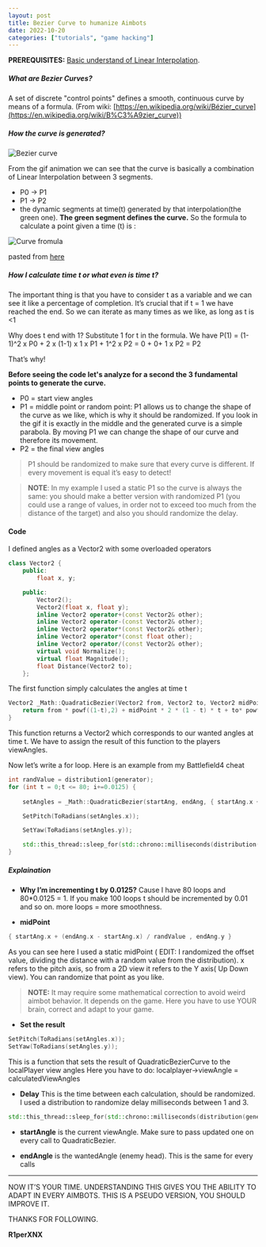 ```yaml
---
layout: post
title: Bezier Curve to humanize Aimbots
date: 2022-10-20
categories: ["tutorials", "game hacking"]
---
```



**PREREQUISITES:** [Basic understand of Linear Interpolation](https://www.youtube.com/watch?v=qJq7I2DLGzI).


##### What are Bezier Curves?

A set of discrete "control points" defines a smooth, continuous curve by means of a formula. 
(From wiki: [https://en.wikipedia.org/wiki/Bézier_curve](https://en.wikipedia.org/wiki/B%C3%A9zier_curve))



##### How the curve is generated?

![Bezier curve](https://cdn.discordapp.com/attachments/983822321154396200/1032699314381787206/bezier_quadratic.gif)

From the gif animation we can see that the curve is basically a combination of Linear Interpolation between 3 segments. 
- P0 -> P1 
- P1 -> P2
- the dynamic segments at time(t) generated by that interpolation(the green one).
**The green segment defines the curve.**
So the formula to calculate a point given a time (t) is : 

![Curve fromula](https://cdn.discordapp.com/attachments/983822321154396200/1032699012580646954/unknown.png)

pasted from [here](https://www.gamedeveloper.com/business/how-to-work-with-bezier-curve-in-games-with-unity)



##### How I calculate time t or what even is time t?

The important thing is that you have to consider t as a variable and we can see it like a percentage of completion. It’s crucial that if t = 1 we have reached the end. So we can iterate as many times as we like, as long as t is <1

Why does t end with 1?
Substitute 1 for t in the formula. We have P(1) = (1-1)^2 x P0 + 2 x (1-1) x 1 x P1 + 1^2 x P2 = 0 + 0+ 1 x P2 = P2

That’s why!



**Before seeing the code let's analyze for a second the 3 fundamental points to generate the curve.**

- P0 = start view angles
- P1 = middle point or random point: P1 allows us to change the shape of the curve as we like, which is why it should be randomized. If you look in the gif it is exactly in the middle and the generated curve is a simple parabola. By moving P1 we can change the shape of our curve and therefore its movement.
- P2 = the final view angles

>P1 should be randomized to make sure that every curve is different. If every movement is equal it’s easy to detect!


>**NOTE**: In my example I used a static P1 so the curve is always the same: you should make a better version with randomized P1 (you could use a range of values, in order not to exceed too much from the distance of the target) and also you should  randomize the delay.






#### Code

I defined angles as a Vector2 with some overloaded operators
```cpp
class Vector2 {
	public:
		float x, y;

	public:
		Vector2();
		Vector2(float x, float y);
		inline Vector2 operator+(const Vector2& other);
		inline Vector2 operator-(const Vector2& other);
		inline Vector2 operator*(const Vector2& other);
		inline Vector2 operator*(const float other);
		inline Vector2 operator/(const Vector2& other);
		virtual void Normalize();
		virtual float Magnitude();
		float Distance(Vector2 to);
	};
```

The first function simply calculates the angles at time t

```cpp
Vector2 _Math::QuadraticBezier(Vector2 from, Vector2 to, Vector2 midPoint, float t) {
	return from * powf((1-t),2) + midPoint * 2 * (1 - t) * t + to* powf(t,2);
}
```

This function returns a Vector2 which corresponds to our wanted angles at time t. We have to assign the result of this function to the players viewAngles.

Now let’s write a for loop. Here is an example from my Battlefield4 cheat

```cpp
int randValue = distribution1(generator);
for (int t = 0;t <= 80; i+=0.0125) {
                        
    setAngles = _Math::QuadraticBezier(startAng, endAng, { startAng.x + (endAng.x - startAng.x) / randValue , endAng.y }, t);

    SetPitch(ToRadians(setAngles.x));

    SetYaw(ToRadians(setAngles.y));

    std::this_thread::sleep_for(std::chrono::milliseconds(distribution(generator)));
}
```


##### Explaination

- **Why I’m incrementing t by 0.0125?**
Cause I have 80 loops and 80*0.0125 = 1. If you make 100 loops t should be incremented by 0.01 and so on. more loops = more smoothness.

- **midPoint**
```cpp
{ startAng.x + (endAng.x - startAng.x) / randValue , endAng.y }
```
As you can see here I used a static midPoint ( EDIT: I randomized the offset value, dividing the distance with a random value from the distribution).
x refers to the pitch axis, so from a 2D view it refers to the Y axis( Up Down view).
You can randomize that point as you like.

>**NOTE:** It may require some mathematical correction to avoid weird aimbot  behavior. It depends on the game. Here you have to use YOUR brain, correct and adapt to your game.

- **Set the result**
```cpp
SetPitch(ToRadians(setAngles.x));
SetYaw(ToRadians(setAngles.y));
```
This is a function that sets the result of QuadraticBezierCurve to the localPlayer view angles
Here you have to do:
localplayer→viewAngle = calculatedViewAngles

- **Delay**
This is the time between each calculation, should be randomized. I used a distribution to randomize delay milliseconds between 1 and 3. 
```cpp
std::this_thread::sleep_for(std::chrono::milliseconds(distribution(generator)));
```

- **startAngle**
is the current viewAngle. Make sure to pass updated one on every call to QuadraticBezier.

- **endAngle**
is the wantedAngle (enemy head). This is the same for every calls



--- 

NOW IT’S YOUR TIME. UNDERSTANDING THIS GIVES YOU THE ABILITY TO ADAPT IN EVERY AIMBOTS. THIS IS A PSEUDO VERSION, YOU SHOULD IMPROVE IT.

THANKS FOR FOLLOWING.

**R1perXNX**